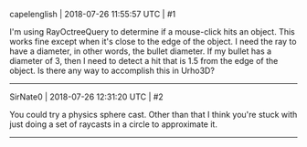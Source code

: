 capelenglish | 2018-07-26 11:55:57 UTC | #1

I'm using RayOctreeQuery to determine if a mouse-click hits an object. This works fine except when it's close to the edge of the object. I need the ray to have a diameter, in other words, the bullet diameter. If my bullet has a diameter of 3, then I need to detect a hit that is 1.5 from the edge of the object. Is there any way to accomplish this in Urho3D?

-------------------------

SirNate0 | 2018-07-26 12:31:20 UTC | #2

You could try a physics sphere cast. Other than that I think you're stuck with just doing a set of raycasts in a circle to approximate it.

-------------------------

